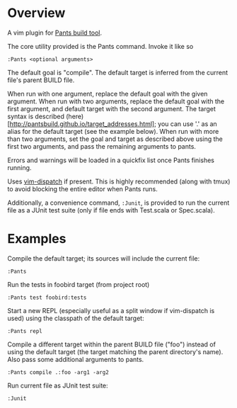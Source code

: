 Overview
=========
A vim plugin for [Pants build tool](https://pantsbuild.github.io/).

The core utility provided is the Pants command.
Invoke it like so
```vim
:Pants <optional arguments>
```
The default goal is "compile".
The default target is inferred from the current file's parent BUILD file.

When run with one argument, replace the default goal with the given argument.
When run with two arguments, replace the default goal with the first argument,
and default target with the second argument. The target syntax is described
(here)[http://pantsbuild.github.io/target_addresses.html]; you can use '.' as
an alias for the default target (see the example below). When run with more
than two arguments, set the goal and target as described above using the first
two arguments, and pass the remaining arguments to pants.

Errors and warnings will be loaded in a quickfix list once Pants finishes
running.

Uses [vim-dispatch](https://github.com/tpope/vim-dispatch) if present. This is
highly recommended (along with tmux) to avoid blocking the entire editor when
Pants runs.

Additionally, a convenience command, ```:Junit```, is provided to run the
current file as a JUnit test suite (only if file ends with Test.scala or
Spec.scala).

Examples
=========
Compile the default target; its sources will include the current file:
```vim
:Pants
```

Run the tests in foobird target (from project root)
```vim
:Pants test foobird:tests
```

Start a new REPL (especially useful as a split window if vim-dispatch is used)
using the classpath of the default target:
```vim
:Pants repl
```

Compile a different target within the parent BUILD file ("foo") instead of
using the default target (the target matching the parent directory's name).
Also pass some additional arguments to pants.
```vim
:Pants compile .:foo -arg1 -arg2
```

Run current file as JUnit test suite:
```vim
:Junit
```
